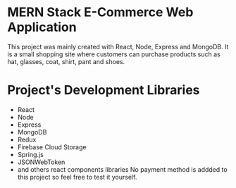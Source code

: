 # MERN Stack E-Commerce Web Application

This project was mainly created with React, Node, Express and MongoDB. It is a small shopping site where customers can purchase products such as hat, glasses, coat, shirt, pant and shoes.

# Project's Development Libraries

- React
- Node
- Express
- MongoDB
- Redux
- Firebase Cloud Storage
- Spring.js
- JSONWebToken
- and others react components libraries
  No payment method is addded to this project so feel free to test it yourself.
